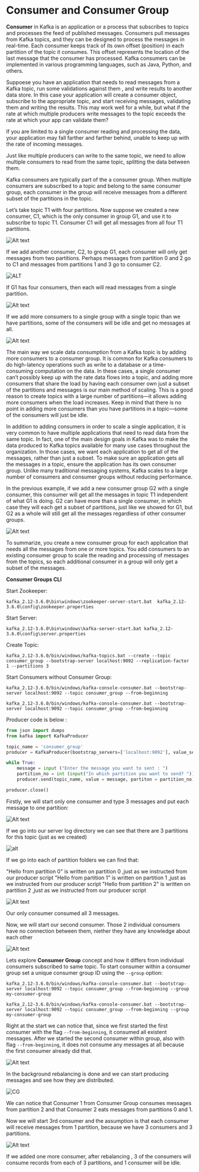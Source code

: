 # Consumer and Consumer Group

**Consumer** in Kafka is an application or a process that subscribes to topics and processes the feed of published messages. Consumers pull messages from Kafka topics, and they can be designed to process the messages in real-time. Each consumer keeps track of its own offset (position) in each partition of the topic it consumes. This offset represents the location of the last message that the consumer has processed. Kafka consumers can be implemented in various programming languages, such as Java, Python, and others.

Suppoese you have an application that needs to read messages from a Kafka topic, run some validations against them , and write results to another data store.
In this case your application will create a consumer object, subscribe to the appropriate topic, and start receiving messages, validating them and writing the results. This may work well for a while, but what if the rate at which multiple producers write messages to the topic exceeds the rate at which your app can validate them? 

If you are limited to a single consumer reading and processing the data, your application may fall farther and farther behind, unable to keep up with the rate of incoming messages.

Just like multiple producers can write to the same topic, we need to allow multiple consumers to read from the same topic, splitting the data between them.

Kafka consumers are typically part of the a consumer group. When multiple consumers are subscribed to a topic and belong to the same consumer group, each consumer in the group will receive messages from a different subset of the partitions in the topic.

Let’s take topic T1 with four partitions. Now suppose we created a new consumer, C1, which is the only consumer in group G1, and use it to subscribe to topic T1. Consumer C1 will get all messages from all four T1 partitions. 

![Alt text](image.png)

If we add another consumer, C2, to group G1, each consumer will only get messages from two partitions. Perhaps messages from partition 0 and 2 go to C1 and messages from partitions 1 and 3 go to consumer C2. 

![ALT](image-1.png)

If G1 has four consumers, then each will read messages from a single partition.

![Alt text](image-2.png)

If we add more consumers to a single group with a single topic than we have partitions, some of the consumers will be idle and get no messages at all.

![Alt text](image-3.png)

The main way we scale data consumption from a Kafka topic is by adding more consumers to a consumer group. It is common for Kafka consumers to do high-latency operations such as write to a database or a time-consuming computation on the data. In these cases, a single consumer can’t possibly keep up with the rate data flows into a topic, and adding more consumers that share the load by having each consumer own just a subset of the partitions and messages is our main method of scaling. This is a good reason to create topics with a large number of partitions—it allows adding more consumers when the load increases. Keep in mind that there is no point in adding more consumers than you have partitions in a topic—some of the consumers will just be idle.

In addition to adding consumers in order to scale a single application, it is very common to have multiple applications that need to read data from the same topic. In fact, one of the main design goals in Kafka was to make the data produced to Kafka topics available for many use cases throughout the organization. In those cases, we want each application to get all of the messages, rather than just a subset. To make sure an application gets all the messages in a topic, ensure the application has its own consumer group. Unlike many traditional messaging systems, Kafka scales to a large number of consumers and consumer groups without reducing performance.

In the previous example, if we add a new consumer group G2 with a single consumer, this consumer will get all the messages in topic T1 independent of what G1 is doing. G2 can have more than a single consumer, in which case they will each get a subset of partitions, just like we showed for G1, but G2 as a whole will still get all the messages regardless of other consumer groups. 

![Alt text](image-4.png)

To summarize, you create a new consumer group for each application that needs all the messages from one or more topics. You add consumers to an existing consumer group to scale the reading and processing of messages from the topics, so each additional consumer in a group will only get a subset of the messages.

**Consumer Groups CLI**

Start Zookeeper:

    kafka_2.12-3.6.0\bin\windows\zookeeper-server-start.bat  kafka_2.12-3.6.0\config\zookeeper.properties

Start Server:
    
    kafka_2.12-3.6.0\bin\windows\kafka-server-start.bat kafka_2.12-3.6.0\config\server.properties 

Create Topic:
    
    kafka_2.12-3.6.0/bin/windows/kafka-topics.bat --create --topic consumer_group --bootstrap-server localhost:9092 --replication-factor 1 --partitions 3

Start Consumers without Consumer Group:
    
    kafka_2.12-3.6.0/bin/windows/kafka-console-consumer.bat --bootstrap-server localhost:9092 --topic consumer_group --from-beginning
    
    kafka_2.12-3.6.0/bin/windows/kafka-console-consumer.bat --bootstrap-server localhost:9092 --topic consumer_group --from-beginning

Producer code is below :
```python
from json import dumps
from kafka import KafkaProducer

topic_name = 'consumer_group'
producer = KafkaProducer(bootstrap_servers=['localhost:9092'], value_serializer = lambda x: dumps(x).encode('utf-8'))

while True:
    message = input ("Enter the message you want to sent : ")
    partition_no = int (input("In which partition you want to send? "))
    producer.send(topic_name, value = message, partiton = partition_no)

producer.close()
```

Firstly, we will start only one consumer and type 3 messages and put each message to one partition:

![Alt text](image-5.png)

If we go into our server log directory we can see that there are 3 partitions for this topic (just as we created)

![alt](image-6.png)

If we go into each of partition folders we can find that:

"Hello from partition 0" is written on partition 0 ,just as we instructed from our producer script
"Hello from partition 1" is written on partition 1 ,just as we instructed from our producer script
"Hello from partition 2" is written on partition 2 ,just as we instructed from our producer script

![Alt text](image-7.png)

Our only consumer consumed all 3 messages.

Now, we will start our second consumer. Those 2 individual consumers have no connection between them, niether they have any knowledge about each other

![Alt text](image-8.png)

Lets explore **Consumer Group** concept and how it differs from individual consumers subscribed to same topic.
To start consumer within a consumer group set a unique consumer group ID using the ```--group``` option:

    kafka_2.12-3.6.0/bin/windows/kafka-console-consumer.bat --bootstrap-server localhost:9092 --topic consumer_group --from-beginning --group my-consumer-group

    kafka_2.12-3.6.0/bin/windows/kafka-console-consumer.bat --bootstrap-server localhost:9092 --topic consumer_group --from-beginning --group my-consumer-group

Right at the start we can notice that, since we first started the first consumer with the flag ```--from-beginning```, it consumed all existent messages. After we started the second consumer within group, also with flag ```--from-beginning```, it does not consume any messages at all because the first consumer already did that.

![Alt text](image-9.png) 

In the background rebalancing is done and we can start producing messages and see how they are distributed.

![CG](image-10.png)

We can notice that Consumer 1 from Consumer Group consumes messages from partition 2 and that Consumer 2 eats messages from partitions 0 and 1.

Now we will start 3rd consumer and the assumption is that each consumer will receive messages from 1 partition, because we have 3 consumers and 3 partitions.

![Alt text](image-11.png)

If we added one more consumer, after rebalancing , 3 of the consumers will consume records from each of 3 partitions, and 1 consumer will be idle.